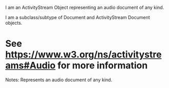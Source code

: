 I am an ActivityStream Object representing an audio document of any kind.

I am a subclass/subtype of Document and ActivityStream Document objects.

See https://www.w3.org/ns/activitystreams#Audio for more information
==========
 Notes: 
              Represents an audio document of any kind.
             
